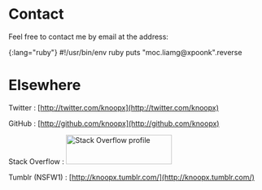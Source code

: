 # Contact

Feel free to contact me by email at the address:

{:lang="ruby"}
    #!/usr/bin/env ruby
    puts "moc.liamg@xpoonk".reverse

# Elsewhere

Twitter
:    [http://twitter.com/knoopx](http://twitter.com/knoopx)

GitHub
:    [http://github.com/knoopx](http://github.com/knoopx)

Stack Overflow
:   <a href="http://stackoverflow.com/users/62368/knoopx"><img src="http://stackexchange.com/users/flair/288b3b0cf8a04b8989032d18e9c8777b.png?theme=clean" width="208" height="58" alt="Stack Overflow profile" title="Stack Overflow profile"></a>

Tumblr (NSFW1)
:   [http://knoopx.tumblr.com/](http://knoopx.tumblr.com/)